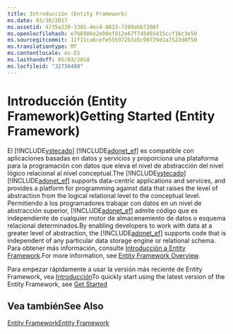 ```yaml
---
title: Introducción (Entity Framework)
ms.date: 03/30/2017
ms.assetid: 4735a220-3301-4ec4-8833-7209abb7208f
ms.openlocfilehash: e7b6906e2e08ef812e67f745d65415ccf16c3e50
ms.sourcegitcommit: 11f11ca6cefe555972b3a5c99729d1a7523d8f50
ms.translationtype: MT
ms.contentlocale: es-ES
ms.lasthandoff: 05/03/2018
ms.locfileid: "32756480"
---
```

# <a name="getting-started-entity-framework"></a><span data-ttu-id="f4a7b-102">Introducción (Entity Framework)</span><span class="sxs-lookup"><span data-stu-id="f4a7b-102">Getting Started (Entity Framework)</span></span>
<span data-ttu-id="f4a7b-103">El [!INCLUDE[vstecado](../../../../../includes/vstecado-md.md)] [!INCLUDE[adonet_ef](../../../../../includes/adonet-ef-md.md)] es compatible con aplicaciones basadas en datos y servicios y proporciona una plataforma para la programación con datos que eleva el nivel de abstracción del nivel lógico relacional al nivel conceptual.</span><span class="sxs-lookup"><span data-stu-id="f4a7b-103">The [!INCLUDE[vstecado](../../../../../includes/vstecado-md.md)] [!INCLUDE[adonet_ef](../../../../../includes/adonet-ef-md.md)] supports data-centric applications and services, and provides a platform for programming against data that raises the level of abstraction from the logical relational level to the conceptual level.</span></span> <span data-ttu-id="f4a7b-104">Permitiendo a los programadores trabajar con datos en un nivel de abstracción superior, [!INCLUDE[adonet_ef](../../../../../includes/adonet-ef-md.md)] admite código que es independiente de cualquier motor de almacenamiento de datos o esquema relacional determinados.</span><span class="sxs-lookup"><span data-stu-id="f4a7b-104">By enabling developers to work with data at a greater level of abstraction, the [!INCLUDE[adonet_ef](../../../../../includes/adonet-ef-md.md)] supports code that is independent of any particular data storage engine or relational schema.</span></span> <span data-ttu-id="f4a7b-105">Para obtener más información, consulte [Introducción a Entity Framework](../../../../../docs/framework/data/adonet/ef/overview.md).</span><span class="sxs-lookup"><span data-stu-id="f4a7b-105">For more information, see [Entity Framework Overview](../../../../../docs/framework/data/adonet/ef/overview.md).</span></span>  
  
 <span data-ttu-id="f4a7b-106">Para empezar rápidamente a usar la versión más reciente de Entity Framework, vea [Introducción](http://go.microsoft.com/fwlink/?LinkId=235280)</span><span class="sxs-lookup"><span data-stu-id="f4a7b-106">To quickly start using the latest version of the Entity Framework, see [Get Started](http://go.microsoft.com/fwlink/?LinkId=235280)</span></span>  
  
## <a name="see-also"></a><span data-ttu-id="f4a7b-107">Vea también</span><span class="sxs-lookup"><span data-stu-id="f4a7b-107">See Also</span></span>  
 [<span data-ttu-id="f4a7b-108">Entity Framework</span><span class="sxs-lookup"><span data-stu-id="f4a7b-108">Entity Framework</span></span>](http://go.microsoft.com/fwlink/?LinkID=234900&clcid=0x409)
